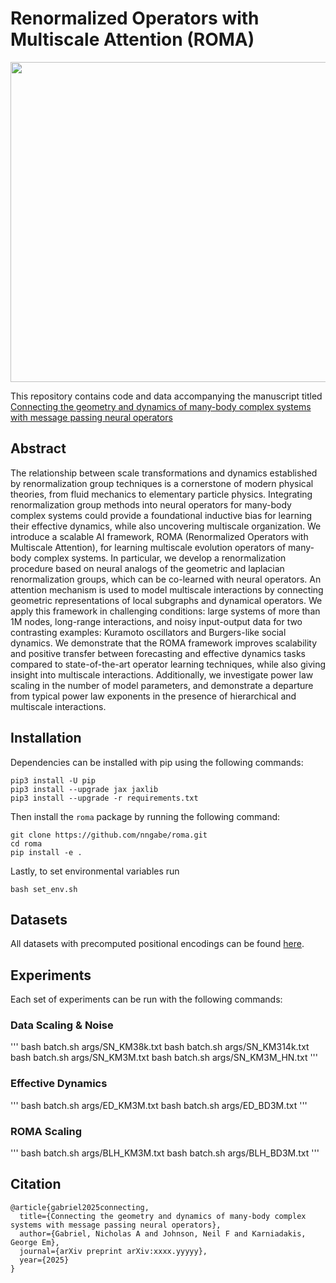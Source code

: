 # Renormalized Operators with Multiscale Attention (ROMA)

<img src="https://github.com/nngabe/roma/blob/master/figures/ROMA_simple.png" width="512">

This repository contains code and data accompanying the manuscript titled [Connecting the geometry and dynamics of many-body complex systems with message passing neural operators](https://arxiv.org/abs/xxxx.yyyyy)

## Abstract

The relationship between scale transformations and dynamics established by renormalization group techniques is a cornerstone of modern physical theories, from fluid mechanics to elementary particle physics. Integrating renormalization group methods into neural operators for many-body complex systems could provide a foundational inductive bias for learning their effective dynamics, while also uncovering multiscale organization. We introduce a scalable AI framework, ROMA (Renormalized Operators with Multiscale Attention), for learning multiscale evolution operators of many-body complex systems. In particular, we develop a renormalization procedure based on neural analogs of the geometric and laplacian renormalization groups, which can be co-learned with neural operators. An attention mechanism is used to model multiscale interactions by connecting geometric representations of local subgraphs and dynamical operators. We apply this framework in challenging conditions: large systems of more than 1M nodes, long-range interactions, and noisy input-output data for two contrasting examples: Kuramoto oscillators and Burgers-like social dynamics. We demonstrate that the ROMA framework improves scalability and positive transfer between forecasting and effective dynamics tasks compared to state-of-the-art operator learning techniques, while also giving insight into multiscale interactions. Additionally, we investigate power law scaling in the number of model parameters, and demonstrate a departure from typical power law exponents in the presence of hierarchical and multiscale interactions.

## Installation

Dependencies can be installed with pip using the following commands:

```
pip3 install -U pip
pip3 install --upgrade jax jaxlib
pip3 install --upgrade -r requirements.txt
```

Then install the `roma` package by running the following command:

```
git clone https://github.com/nngabe/roma.git
cd roma
pip install -e .
```

Lastly, to set environmental variables run 

```
bash set_env.sh
```

## Datasets

All datasets with precomputed positional encodings can be found [here](https://zenodo.org/records/14911118).

## Experiments

Each set of experiments can be run with the following commands:

### Data Scaling & Noise

'''
bash batch.sh args/SN_KM38k.txt
bash batch.sh args/SN_KM314k.txt
bash batch.sh args/SN_KM3M.txt
bash batch.sh args/SN_KM3M_HN.txt
'''

### Effective Dynamics

'''
bash batch.sh args/ED_KM3M.txt
bash batch.sh args/ED_BD3M.txt
'''

### ROMA Scaling

'''
bash batch.sh args/BLH_KM3M.txt
bash batch.sh args/BLH_BD3M.txt
'''


## Citation
    @article{gabriel2025connecting,
      title={Connecting the geometry and dynamics of many-body complex systems with message passing neural operators},
      author={Gabriel, Nicholas A and Johnson, Neil F and Karniadakis, George Em},
      journal={arXiv preprint arXiv:xxxx.yyyyy},
      year={2025}
    }
